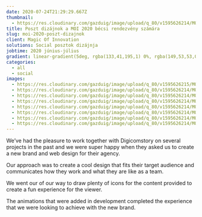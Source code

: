 ```yaml
---
date: 2020-07-24T21:29:29.667Z
thumbnail:
  - https://res.cloudinary.com/gazduig/image/upload/q_80/v1595626214/MOI/Frame_82_wmybxx.webp
title: Poszt dizájnok a MOI 2020 bécsi rendezvény számára
slug: moi-2020-poszt-dizajnok
client: Magic Of Innovation
solutions: Social posztok dizájnja
jobtime: 2020 június-július
gradient: linear-gradient(5deg, rgba(133,41,195,1) 0%, rgba(149,53,53,0) 71%)
categories:
  - all
  - social
images:
  - https://res.cloudinary.com/gazduig/image/upload/q_80/v1595626215/MOI/Frame_86_pv2b0f.webp
  - https://res.cloudinary.com/gazduig/image/upload/q_80/v1595626214/MOI/Frame_81_mmpajg.webp
  - https://res.cloudinary.com/gazduig/image/upload/q_80/v1595626214/MOI/Frame_85_cbo0un.webp
  - https://res.cloudinary.com/gazduig/image/upload/q_80/v1595626214/MOI/Frame_82_wmybxx.webp
  - https://res.cloudinary.com/gazduig/image/upload/q_80/v1595626214/MOI/Frame_83_fjwwf1.webp
  - https://res.cloudinary.com/gazduig/image/upload/q_80/v1595626214/MOI/Frame_80_kvzg4b.webp
  - https://res.cloudinary.com/gazduig/image/upload/q_80/v1595626214/MOI/Frame_79_xk0ogf.webp
  - https://res.cloudinary.com/gazduig/image/upload/q_80/v1595626214/MOI/Frame_84_gtlxty.webp
---
```

<!--StartFragment-->

We’ve had the pleasure to work together with Digicomstory on several projects in the past and we were super happy when they asked us to create a new brand and web design for their agency.

Our approach was to create a cool design that fits their target audience and communicates how they work and what they are like as a team.

We went our of our way to draw plenty of icons for the content provided to create a fun experience for the viewer.

The animations that were added in development completed the experience that we were looking to achieve with the new brand.

<!--EndFragment-->